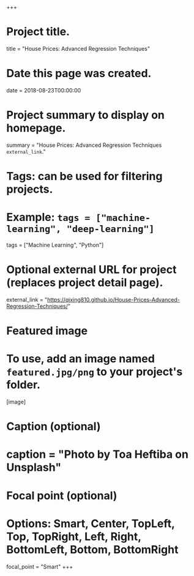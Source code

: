 +++
# Project title.
title = "House Prices: Advanced Regression Techniques"

# Date this page was created.
date = 2018-08-23T00:00:00

# Project summary to display on homepage.
summary = "House Prices: Advanced Regression Techniques `external_link`."

# Tags: can be used for filtering projects.
# Example: `tags = ["machine-learning", "deep-learning"]`
tags = ["Machine Learning", "Python"]

# Optional external URL for project (replaces project detail page).
external_link = "https://qixing810.github.io/House-Prices-Advanced-Regression-Techniques/"

# Featured image
# To use, add an image named `featured.jpg/png` to your project's folder. 
[image]
  # Caption (optional)
  # caption = "Photo by Toa Heftiba on Unsplash"

  # Focal point (optional)
  # Options: Smart, Center, TopLeft, Top, TopRight, Left, Right, BottomLeft, Bottom, BottomRight
  focal_point = "Smart"
+++
